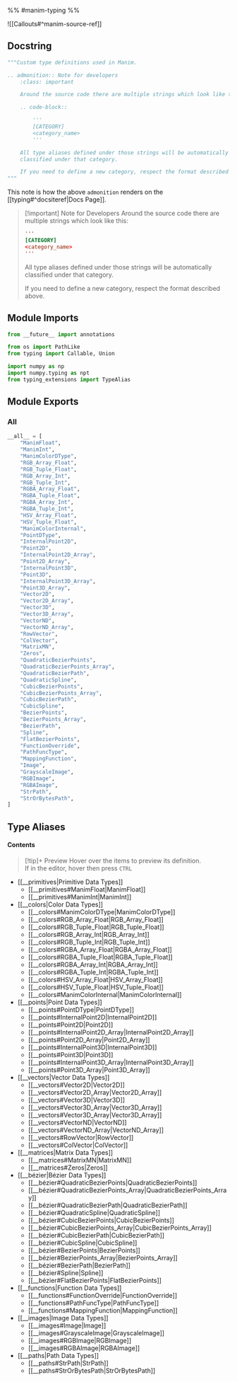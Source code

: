 
%% #manim-typing %%

![[Callouts#^manim-source-ref]]

## Docstring

```python
"""Custom type definitions used in Manim.

.. admonition:: Note for developers
    :class: important

    Around the source code there are multiple strings which look like this:

    .. code-block::

        '''
        [CATEGORY]
        <category_name>
        '''

    All type aliases defined under those strings will be automatically
    classified under that category.

    If you need to define a new category, respect the format described above.
"""
```

This note is how the above `admonition` renders on the [[typing#^docsiteref|Docs Page]].

> [!important] Note for Developers
> Around the source code there are multiple strings which look like this:
> ```toml
> '''
> [CATEGORY]
> <category_name>
> '''
> ```
> All type aliases defined under those strings will be automatically
> classified under that category.
> 
> If you need to define a new category, respect the format described above.

## Module Imports

```python
from __future__ import annotations

from os import PathLike
from typing import Callable, Union

import numpy as np
import numpy.typing as npt
from typing_extensions import TypeAlias
```
## Module Exports

### All

```python
__all__ = [
    "ManimFloat",
    "ManimInt",
    "ManimColorDType",
    "RGB_Array_Float",
    "RGB_Tuple_Float",
    "RGB_Array_Int",
    "RGB_Tuple_Int",
    "RGBA_Array_Float",
    "RGBA_Tuple_Float",
    "RGBA_Array_Int",
    "RGBA_Tuple_Int",
    "HSV_Array_Float",
    "HSV_Tuple_Float",
    "ManimColorInternal",
    "PointDType",
    "InternalPoint2D",
    "Point2D",
    "InternalPoint2D_Array",
    "Point2D_Array",
    "InternalPoint3D",
    "Point3D",
    "InternalPoint3D_Array",
    "Point3D_Array",
    "Vector2D",
    "Vector2D_Array",
    "Vector3D",
    "Vector3D_Array",
    "VectorND",
    "VectorND_Array",
    "RowVector",
    "ColVector",
    "MatrixMN",
    "Zeros",
    "QuadraticBezierPoints",
    "QuadraticBezierPoints_Array",
    "QuadraticBezierPath",
    "QuadraticSpline",
    "CubicBezierPoints",
    "CubicBezierPoints_Array",
    "CubicBezierPath",
    "CubicSpline",
    "BezierPoints",
    "BezierPoints_Array",
    "BezierPath",
    "Spline",
    "FlatBezierPoints",
    "FunctionOverride",
    "PathFuncType",
    "MappingFunction",
    "Image",
    "GrayscaleImage",
    "RGBImage",
    "RGBAImage",
    "StrPath",
    "StrOrBytesPath",
]
```
## Type Aliases

#### Contents

> [!tip]+ Preview
> Hover over the items to preview its definition.\
> If in the editor, hover then press `CTRL`

- [[__primitives|Primitive Data Types]]
	- [[__primitives#ManimFloat|ManimFloat]]
	- [[__primitives#ManimInt|ManimInt]]
- [[__colors|Color Data Types]]
	- [[__colors#ManimColorDType|ManimColorDType]]
	- [[__colors#RGB_Array_Float|RGB_Array_Float]]
	- [[__colors#RGB_Tuple_Float|RGB_Tuple_Float]]
	- [[__colors#RGB_Array_Int|RGB_Array_Int]]
	- [[__colors#RGB_Tuple_Int|RGB_Tuple_Int]]
	- [[__colors#RGBA_Array_Float|RGBA_Array_Float]]
	- [[__colors#RGBA_Tuple_Float|RGBA_Tuple_Float]]
	- [[__colors#RGBA_Array_Int|RGBA_Array_Int]]
	- [[__colors#RGBA_Tuple_Int|RGBA_Tuple_Int]]
	- [[__colors#HSV_Array_Float|HSV_Array_Float]]
	- [[__colors#HSV_Tuple_Float|HSV_Tuple_Float]]
	- [[__colors#ManimColorInternal|ManimColorInternal]]
- [[__points|Point Data Types]]
	- [[__points#PointDType|PointDType]]
	- [[__points#InternalPoint2D|InternalPoint2D]]
	- [[__points#Point2D|Point2D]]
	- [[__points#InternalPoint2D_Array|InternalPoint2D_Array]]
	- [[__points#Point2D_Array|Point2D_Array]]
	- [[__points#InternalPoint3D|InternalPoint3D]]
	- [[__points#Point3D|Point3D]]
	- [[__points#InternalPoint3D_Array|InternalPoint3D_Array]]
	- [[__points#Point3D_Array|Point3D_Array]]
- [[__vectors|Vector Data Types]]
	- [[__vectors#Vector2D|Vector2D]]
	- [[__vectors#Vector2D_Array|Vector2D_Array]]
	- [[__vectors#Vector3D|Vector3D]]
	- [[__vectors#Vector3D_Array|Vector3D_Array]]
	- [[__vectors#Vector3D_Array|Vector3D_Array]]
	- [[__vectors#VectorND|VectorND]]
	- [[__vectors#VectorND_Array|VectorND_Array]]
	- [[__vectors#RowVector|RowVector]]
	- [[__vectors#ColVector|ColVector]]
- [[__matrices|Matrix Data Types]]
	- [[__matrices#MatrixMN|MatrixMN]]
	- [[__matrices#Zeros|Zeros]]
- [[__bézier|Bézier Data Types]]
    - [[__bézier#QuadraticBezierPoints|QuadraticBezierPoints]]
    - [[__bézier#QuadraticBezierPoints_Array|QuadraticBezierPoints_Array]]
    - [[__bézier#QuadraticBezierPath|QuadraticBezierPath]]
    - [[__bézier#QuadraticSpline|QuadraticSpline]]
    - [[__bézier#CubicBezierPoints|CubicBezierPoints]]
    - [[__bézier#CubicBezierPoints_Array|CubicBezierPoints_Array]]
    - [[__bézier#CubicBezierPath|CubicBezierPath]]
    - [[__bézier#CubicSpline|CubicSpline]]
    - [[__bézier#BezierPoints|BezierPoints]]
    - [[__bézier#BezierPoints_Array|BezierPoints_Array]]
    - [[__bézier#BezierPath|BezierPath]]
    - [[__bézier#Spline|Spline]]
    - [[__bézier#FlatBezierPoints|FlatBezierPoints]]
- [[__functions|Function Data Types]]
    - [[__functions#FunctionOverride|FunctionOverride]]
    - [[__functions#PathFuncType|PathFuncType]]
    - [[__functions#MappingFunction|MappingFunction]]
- [[__images|Image Data Types]]
    - [[__images#Image|Image]]
    - [[__images#GrayscaleImage|GrayscaleImage]]
    - [[__images#RGBImage|RGBImage]]
    - [[__images#RGBAImage|RGBAImage]]
- [[__paths|Path Data Types]]
    - [[__paths#StrPath|StrPath]]
    - [[__paths#StrOrBytesPath|StrOrBytesPath]]
